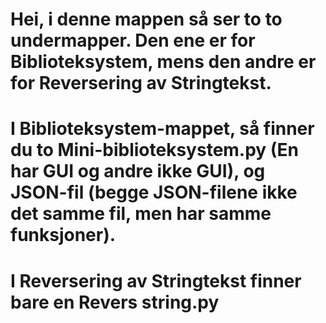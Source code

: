 # Hei, i denne mappen så ser to to undermapper. Den ene er for Biblioteksystem, mens den andre er for Reversering av Stringtekst. 
# I Biblioteksystem-mappet, så finner du to Mini-biblioteksystem.py (En har GUI og andre ikke GUI), og JSON-fil (begge JSON-filene ikke det samme fil, men har samme funksjoner). 
# I Reversering av Stringtekst finner bare en Revers string.py
